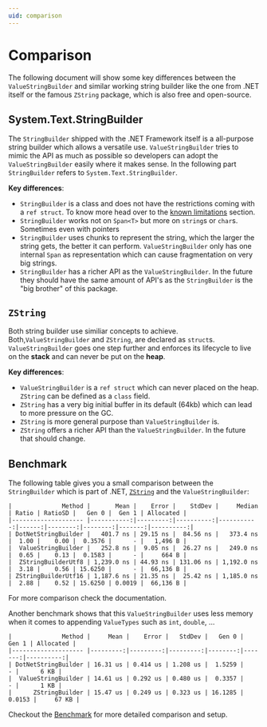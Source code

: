 ```yaml
---
uid: comparison
---
```


# Comparison

The following document will show some key differences between the `ValueStringBuilder` and similar working string builder like the one from .NET itself or the famous `ZString` package, which is also free and open-source.

## System.Text.StringBuilder

The `StringBuilder` shipped with the .NET Framework itself is a all-purpose string builder which allows a versatile use. `ValueStringBuilder` tries to mimic the API as much as possible so developers can adopt the `ValueStringBuilder` easily where it makes sense. In the following part `StringBuilder` refers to `System.Text.StringBuilder`.

**Key differences**:
 - `StringBuilder` is a class and does not have the restrictions coming with a `ref struct`. To know more head over to the [known limitations](xref:known_limitations) section.
 - `StringBuilder` works not on `Span<T>` but more on `string`s or `char`s. Sometimes even with pointers
 - `StringBuilder` uses chunks to represent the string, which the larger the string gets, the better it can perform. `ValueStringBuilder` only has one internal `Span` as representation which can cause fragmentation on very big strings.
 - `StringBuilder` has a richer API as the `ValueStringBuilder`. In the future they should have the same amount of API's as the `StringBuilder` is the "big brother" of this package.

## `ZString`
Both string builder use similiar concepts to achieve. Both,`ValueStringBuilder` and `ZString`, are declared as `struct`s. `ValueStringBuilder` goes one step further and enforces its lifecycle to live on the **stack** and can never be put on the **heap**.

**Key differences**:
 * `ValueStringBuilder` is a `ref struct` which can never placed on the heap. `ZString` can be defined as a `class` field.
 * `ZString` has a very big initial buffer in its default (64kb) which can lead to more pressure on the GC.
 * `ZString` is more general purpose than `ValueStringBuilder` is.
 * `ZString` offers a richer API than the `ValueStringBuilder`. In the future that should change.


## Benchmark

The following table gives you a small comparison between the `StringBuilder` which is part of .NET, [`ZString`](https://github.com/Cysharp/ZString) and the `ValueStringBuilder`:

```no-class
|              Method |       Mean |    Error |    StdDev |     Median | Ratio | RatioSD |   Gen 0 |  Gen 1 | Allocated |
|-------------------- |-----------:|---------:|----------:|-----------:|------:|--------:|--------:|-------:|----------:|
| DotNetStringBuilder |   401.7 ns | 29.15 ns |  84.56 ns |   373.4 ns |  1.00 |    0.00 |  0.3576 |      - |   1,496 B |
|  ValueStringBuilder |   252.8 ns |  9.05 ns |  26.27 ns |   249.0 ns |  0.65 |    0.13 |  0.1583 |      - |     664 B |
|  ZStringBuilderUtf8 | 1,239.0 ns | 44.93 ns | 131.06 ns | 1,192.0 ns |  3.18 |    0.56 | 15.6250 |      - |  66,136 B |
| ZStringBuilderUtf16 | 1,187.6 ns | 21.35 ns |  25.42 ns | 1,185.0 ns |  2.88 |    0.52 | 15.6250 | 0.0019 |  66,136 B |
```

For more comparison check the documentation.

Another benchmark shows that this `ValueStringBuilder` uses less memory when it comes to appending `ValueTypes` such as `int`, `double`, ...

```no-class
|              Method |     Mean |    Error |   StdDev |   Gen 0 |  Gen 1 | Allocated |
|-------------------- |---------:|---------:|---------:|--------:|-------:|----------:|
| DotNetStringBuilder | 16.31 us | 0.414 us | 1.208 us |  1.5259 |      - |      6 KB |
|  ValueStringBuilder | 14.61 us | 0.292 us | 0.480 us |  0.3357 |      - |      1 KB |
|      ZStringBuilder | 15.47 us | 0.249 us | 0.323 us | 16.1285 | 0.0153 |     67 KB |

```

Checkout the [Benchmark](https://github.com/linkdotnet/StringBuilder/tree/main/tests/LinkDotNet.StringBuilder.Benchmarks) for more detailed comparison and setup.